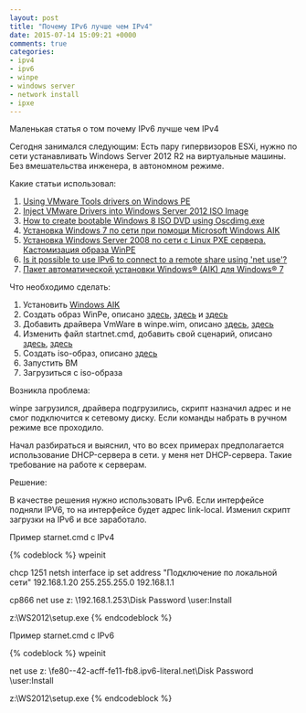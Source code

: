 ```yaml
---
layout: post
title: "Почему IPv6 лучше чем IPv4"
date: 2015-07-14 15:09:21 +0000
comments: true
categories:
- ipv4
- ipv6
- winpe
- windows server
- network install
- ipxe
---
```


Маленькая статья о том почему IPv6 лучше чем IPv4
<!-- more -->

Сегодня занимался следующим:
Есть пару гипервизоров ESXi, нужно по сети устанавливать Windows Server 2012 R2 на виртуальные машины. 
Без вмешательства инженера, в автономном режиме.

Какие статьи использовал:

1. [Using VMware Tools drivers on Windows PE][1]
2. [Inject VMware Drivers into Windows Server 2012 ISO Image][2]
3. [How to create bootable Windows 8 ISO DVD using Oscdimg.exe][3]
4. [Установка Windows 7 по сети при помощи Microsoft Windows AIK][4]
5. [Установка Windows Server 2008 по сети с Linux PXE сервера. Кастомизация образа WinPE][5]
6. [Is it possible to use IPv6 to connect to a remote share using 'net use'?][6]
7. [Пакет автоматической установки Windows® (AIK) для Windows® 7][7]

Что необходимо сделать:

1. Установить [Windows AIK][7]
2. Создать образ WinPe, описано [здесь][4], [здесь][5] и [здесь][2]
3. Добавить драйвера VmWare в winpe.wim, описано [здесь][1], [здесь][2]
4. Изменить файл startnet.cmd, добавить свой сценарий, описано [здесь][4], [здесь][5]
5. Создать iso-образ, описано [здесь][3] 
6. Запустить ВМ
7. Загрузиться с iso-образа


Возникла проблема:

winpe загрузился, драйвера подгрузились, скрипт назначил адрес и не смог подключится к сетевому диску.
Если команды набрать в ручном режиме все проходило. 

Начал разбираться и выяснил, что во всех примерах предполагается использование DHCP-сервера  в сети. у меня нет
DHCP-cервера. Такие требование на работе к серверам. 

Решение:

В качестве решения нужно использовать IPv6. Если интерфейсе подняли IPV6, то на интерфейсе 
будет адрес link-local. Изменил скрипт загрузки на IPv6 и все заработало.

Пример starnet.cmd с IPv4

{% codeblock %}
wpeinit

chcp 1251
netsh interface ip set address "Подключение по локальной сети" 192.168.1.20 255.255.255.0 192.168.1.1

cp866
net use z: \\192.168.1.253\Disk Password \user:Install

z:\WS2012\setup.exe 
{% endcodeblock %}

Пример starnet.cmd с IPv6

{% codeblock %}
wpeinit

net use z: \\fe80--42-acff-fe11-fb8.ipv6-literal.net\Disk Password \user:Install

z:\WS2012\setup.exe 
{% endcodeblock %}

[1]: http://kb.vmware.com/selfservice/microsites/search.do?language=en_US&cmd=displayKC&externalId=1011710 "Статья 1"
[2]: http://www.derekseaman.com/2012/10/inject-vsphere-drivers-into-windows.html "Статья 2"
[3]: http://www.windowsvalley.com/create-bootable-windows-8-iso-dvd/ "Статья 3"
[4]: http://habrahabr.ru/post/171017/ "Статья 4"
[5]: http://habrahabr.ru/company/serverclub/blog/213007/ "Статья 5"
[6]: http://serverfault.com/questions/566382/is-it-possible-to-use-ipv6-to-connect-to-a-remote-share-using-net-use "Статья 6"
[7]: https://www.microsoft.com/ru-ru/download/details.aspx?id=5753 "Статья 7"

